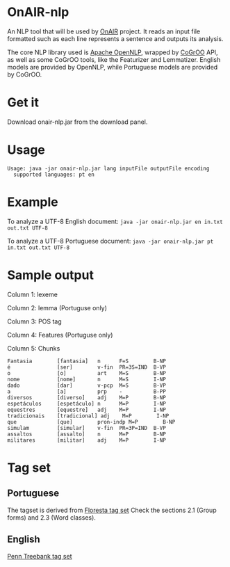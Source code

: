 OnAIR-nlp
=========

An NLP tool that will be used by [OnAIR](http://ccsl.ime.usp.br/pt-br/onair) project. It reads an input file formatted such as each line represents a sentence and outputs its analysis.

The core NLP library used is [Apache OpenNLP](http://opennlp.apache.org), wrapped by [CoGrOO](http://cogroo.sourceforge.net) API, as well as some CoGrOO tools, like the Featurizer and Lemmatizer. English models are provided by OpenNLP, while Portuguese models are provided by CoGrOO.

# Get it

Download onair-nlp.jar from the download panel.

# Usage

```
Usage: java -jar onair-nlp.jar lang inputFile outputFile encoding
  supported languages: pt en
```

# Example

To analyze a UTF-8 English document: `java -jar onair-nlp.jar en in.txt out.txt UTF-8`

To analyze a UTF-8 Portuguese document: `java -jar onair-nlp.jar pt in.txt out.txt UTF-8`

# Sample output

Column 1: lexeme

Column 2: lemma (Portuguse only)

Column 3: POS tag

Column 4: Features (Portuguse only)

Column 5: Chunks

```
Fantasia        [fantasia]   n      F=S        B-NP  
é               [ser]        v-fin  PR=3S=IND  B-VP  
o               [o]          art    M=S        B-NP  
nome            [nome]       n      M=S        I-NP  
dado            [dar]        v-pcp  M=S        B-VP  
a               [a]          prp    -          B-PP  
diversos        [diverso]    adj    M=P        B-NP  
espetáculos     [espetáculo] n      M=P        I-NP  
equestres       [equestre]   adj    M=P        I-NP  
tradicionais    [tradicional] adj    M=P        I-NP  
que             [que]        pron-indp M=P        B-NP  
simulam         [simular]    v-fin  PR=3P=IND  B-VP  
assaltos        [assalto]    n      M=P        B-NP  
militares       [militar]    adj    M=P        I-NP
```

# Tag set

## Portuguese

The tagset is derived from [Floresta tag set](http://beta.visl.sdu.dk/visl/pt/symbolset-floresta.html) Check the sections 2.1 (Group forms) and 2.3 (Word classes).

## English
[Penn Treebank tag set](http://www.ims.uni-stuttgart.de/projekte/CorpusWorkbench/CQP-HTMLDemo/PennTreebankTS.html)